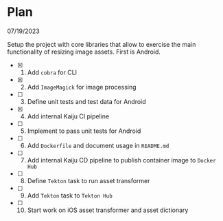 # Plan

07/19/2023

Setup the project with core libraries that allow to exercise the main functionality of resizing image assets. First is Android.

- [x] 1. Add `cobra` for CLI
- [x] 2. Add `ImageMagick` for image processing
- [ ] 3. Define unit tests and test data for Android
- [x] 4. Add internal Kaiju CI pipeline
- [ ] 5. Implement to pass unit tests for Android
- [ ] 6. Add `Dockerfile` and document usage in `README.md`
- [ ] 7. Add internal Kaiju CD pipeline to publish container image to `Docker Hub`
- [ ] 8. Define `Tekton` task to run asset transformer
- [ ] 9. Add `Tekton` task to `Tekton Hub`
- [ ] 10. Start work on iOS asset transformer and asset dictionary
